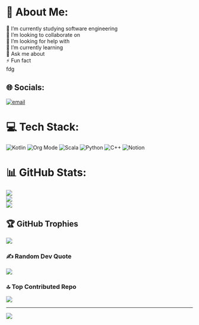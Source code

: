 # 💫 About Me:
🔭 I’m currently studying software engineering<br>👯 I’m looking to collaborate on<br>🤝 I’m looking for help with<br>🌱 I’m currently learning<br>💬 Ask me about<br>⚡ Fun fact<br>fdg


## 🌐 Socials:
[![email](https://img.shields.io/badge/Email-D14836?logo=gmail&logoColor=white)](mailto:sreekripa.tech@gmail.com) 

# 💻 Tech Stack:
![Kotlin](https://img.shields.io/badge/kotlin-%237F52FF.svg?style=plastic&logo=kotlin&logoColor=white) ![Org Mode](https://img.shields.io/badge/orgmode-%2377AA99.svg?style=plastic&logo=org&logoColor=white) ![Scala](https://img.shields.io/badge/scala-%23DC322F.svg?style=plastic&logo=scala&logoColor=white) ![Python](https://img.shields.io/badge/python-3670A0?style=plastic&logo=python&logoColor=ffdd54) ![C++](https://img.shields.io/badge/c++-%2300599C.svg?style=plastic&logo=c%2B%2B&logoColor=white) ![Notion](https://img.shields.io/badge/Notion-%23000000.svg?style=plastic&logo=notion&logoColor=white)
# 📊 GitHub Stats:
![](https://github-readme-stats.vercel.app/api?username=sreekripavp&theme=ambient_gradient&hide_border=false&include_all_commits=false&count_private=false)<br/>
![](https://nirzak-streak-stats.vercel.app/?user=sreekripavp&theme=ambient_gradient&hide_border=false)<br/>
![](https://github-readme-stats.vercel.app/api/top-langs/?username=sreekripavp&theme=ambient_gradient&hide_border=false&include_all_commits=false&count_private=false&layout=compact)

## 🏆 GitHub Trophies
![](https://github-profile-trophy.vercel.app/?username=sreekripavp&theme=ambient_gradient&no-frame=true&no-bg=false&margin-w=4)

### ✍️ Random Dev Quote
![](https://quotes-github-readme.vercel.app/api?type=vetical&theme=merko)

### 🔝 Top Contributed Repo
![](https://github-contributor-stats.vercel.app/api?username=sreekripavp&limit=5&theme=dark&combine_all_yearly_contributions=true)

---
[![](https://visitcount.itsvg.in/api?id=sreekripavp&icon=10&color=13)](https://visitcount.itsvg.in)

<!-- Proudly created with GPRM ( https://gprm.itsvg.in ) -->
